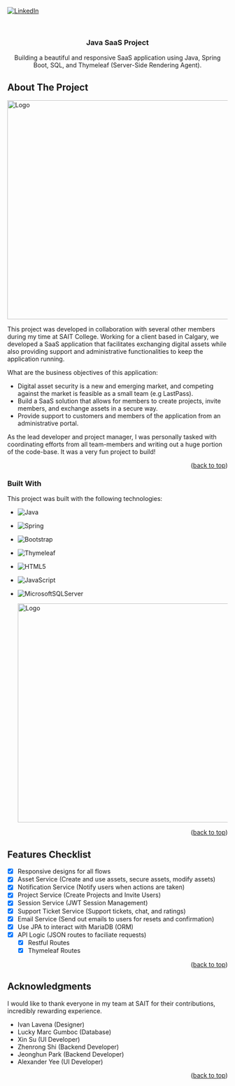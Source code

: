 <a name="readme-top"></a>

[![LinkedIn][linkedin-shield]][linkedin-url]

<!-- PROJECT LOGO -->
<br />
<div align="center">

  <h3 align="center">Java SaaS Project</h3>

  <p align="center">
    Building a beautiful and responsive SaaS application using Java, Spring Boot, SQL, and Thymeleaf (Server-Side Rendering Agent).
    
  </p>
</div>

<!-- ABOUT THE PROJECT -->
## About The Project

  <a href="https://github.com/developer-Park/BackupBackend-main">
    <img src="[images/mobile_responsive.png]" alt="Logo" width="1000" height="500">
  </a>

This project was developed in collaboration with several other members during my time at SAIT College. Working for a client based in Calgary, we developed a SaaS application that facilitates exchanging digital assets while also providing support and administrative functionalities to keep the application running.

What are the business objectives of this application:
* Digital asset security is a new and emerging market, and competing against the market is feasible as a small team (e.g LastPass).
* Build a SaaS solution that allows for members to create projects, invite members, and exchange assets in a secure way.
* Provide support to customers and members of the application from an administrative portal.

As the lead developer and project manager, I was personally tasked with coordinating efforts from all team-members and writing out a huge portion of the code-base. It was a very fun project to build!

<p align="right">(<a href="#readme-top">back to top</a>)</p>

### Built With

This project was built with the following technologies:

* ![Java](https://img.shields.io/badge/java-%23ED8B00.svg?style=for-the-badge&logo=java&logoColor=white)   
* ![Spring](https://img.shields.io/badge/spring-%236DB33F.svg?style=for-the-badge&logo=spring&logoColor=white)
* 	![Bootstrap](https://img.shields.io/badge/bootstrap-%23563D7C.svg?style=for-the-badge&logo=bootstrap&logoColor=white)
* ![Thymeleaf](https://img.shields.io/badge/Thymeleaf-%23005C0F.svg?style=for-the-badge&logo=Thymeleaf&logoColor=white)
* ![HTML5](https://img.shields.io/badge/html5-%23E34F26.svg?style=for-the-badge&logo=html5&logoColor=white)
* ![JavaScript](https://img.shields.io/badge/javascript-%23323330.svg?style=for-the-badge&logo=javascript&logoColor=%23F7DF1E)
* ![MicrosoftSQLServer](https://img.shields.io/badge/Microsoft%20SQL%20Sever-CC2927?style=for-the-badge&logo=microsoft%20sql%20server&logoColor=white)

  <a href="https://github.com/ibrahimelement/JAVA_SpringBoot_SAAS">
    <img src="images/system_structure.png" alt="Logo"  width="1000" height="500">
  </a>

<p align="right">(<a href="#readme-top">back to top</a>)</p>

<!-- ROADMAP -->
## Features Checklist

- [x] Responsive designs for all flows
- [x] Asset Service (Create and use assets, secure assets, modify assets)
- [x] Notification Service (Notify users when actions are taken)
- [x] Project Service (Create Projects and Invite Users)
- [x] Session Service (JWT Session Management)
- [x] Support Ticket Service (Support tickets, chat, and ratings)
- [x] Email Service (Send out emails to users for resets and confirmation)
- [x] Use JPA to interact with MariaDB (ORM)
- [x] API Logic (JSON routes to faciliate requests)
    - [x] Restful Routes
    - [x] Thymeleaf Routes

<p align="right">(<a href="#readme-top">back to top</a>)</p>


<!-- ACKNOWLEDGMENTS -->
## Acknowledgments

I would like to thank everyone in my team at SAIT for their contributions, incredibly rewarding experience.

* Ivan Lavena (Designer)
* Lucky Marc Gumboc (Database)
* Xin Su (UI Developer)
* Zhenrong Shi (Backend Developer)
* Jeonghun Park (Backend Developer)
* Alexander Yee (UI Developer)

<p align="right">(<a href="#readme-top">back to top</a>)</p>

<!-- MARKDOWN LINKS & IMAGES -->
[linkedin-url]: https://www.linkedin.com/in/ibrahim-element-7bb674213/
[product-screenshot]: images/screenshot.png
[linkedin-shield]: https://img.shields.io/badge/-LinkedIn-black.svg?style=for-the-badge&logo=linkedin&colorB=555
